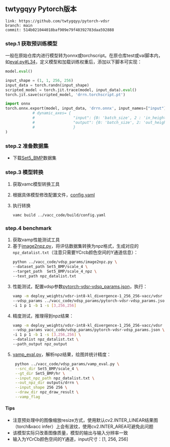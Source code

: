 ## twtygqyy Pytorch版本

```
link: https://github.com/twtygqyy/pytorch-vdsr
branch: main
commit: 514b021044018baf909e79f48392783daa592888
```

### step.1 获取预训练模型
一般在原始仓库内进行模型转为onnx或torchscript。在原仓库test或val脚本内，如[eval.py#L34](https://github.com/twtygqyy/pytorch-vdsr/blob/master/eval.py#L34)，定义模型和加载训练权重后，添加以下脚本可实现：

```python
model.eval()

input_shape = (1, 1, 256, 256)
input_data = torch.randn(input_shape)
scripted_model = torch.jit.trace(model, input_data).eval()
torch.jit.save(scripted_model, 'drrn.torchscript.pt')

import onnx
torch.onnx.export(model, input_data, 'drrn.onnx', input_names=["input"], output_names=["output"], opset_version=10,
            # dynamic_axes= {
            #                 "input": {0: 'batch_size', 2 : 'in_height', 3: 'in_width'},
            #                 "output": {0: 'batch_size', 2: 'out_height', 3:'out_width'}
            #                 }
)
```


### step.2 准备数据集
- 下载[Set5_BMP](https://github.com/twtygqyy/pytorch-vdsr/tree/master/Set5)数据集

### step.3 模型转换
1. 获取vamc模型转换工具
2. 根据具体模型修改配置文件，[config.yaml](../vacc_code/build/config.yaml)
3. 执行转换

   ```bash
   vamc build ../vacc_code/build/config.yaml
   ```

### step.4 benchmark

1. 获取vamp性能测试工具
2. 基于[image2npz.py](../vacc_code/vdsp_params/image2npz.py)，将评估数据集转换为npz格式，生成对应的`npz_datalist.txt`（注意只需要YCrcb颜色空间的Y通道信息）：
    ```bash
    python ../vacc_code/vdsp_params/image2npz.py \
    --dataset_path Set5_BMP/scale_4 \
    --target_path  Set5_BMP/scale_4_npz \
    --text_path npz_datalist.txt
    ```
3. 性能测试，配置vdsp参数[pytorch-vdsr-vdsp_params.json](../vacc_code/vdsp_params/pytorch-vdsr-vdsp_params.json)，执行：
    ```bash
    vamp -m deploy_weights/vdsr-int8-kl_divergence-1_256_256-vacc/vdsr \
    --vdsp_params ../vacc_code/vdsp_params/pytorch-vdsr-vdsp_params.json \
    -i 1 p 1 -b 1 -s [3,256,256]
    ```
4. 精度测试，推理得到npz结果：
    ```bash
    vamp -m deploy_weights/vdsr-int8-kl_divergence-1_256_256-vacc/vdsr \
    --vdsp_params vacc_code/vdsp_params/pytorch-vdsr-vdsp_params.json \
    -i 1 p 1 -b 1 -s [3,256,256] \
    --datalist npz_datalist.txt \
    --path_output npz_output
    ```
5. [vamp_eval.py](../vacc_code/vdsp_params/vamp_eval.py)，解析npz结果，绘图并统计精度：
   ```bash
    python ../vacc_code/vdsp_params/vamp_eval.py \
    --src_dir Set5_BMP/scale_4 \
    --gt_dir Set5_BMP/hr \
    --input_npz_path npz_datalist.txt \
    --out_npz_dir outputs/drrn \
    --input_shape 256 256 \
    --draw_dir npz_draw_result \
    --vamp_flag
   ```


#### Tips
- 注意预处理中的图像缩放resize方式，使用默认cv2.INTER_LINEAR结果图（torch&vacc infer）上会有波纹，使用cv2.INTER_AREA可避免此问题
- 该模型实际只改善图像质量，模型的输出与输入分辨率一致
- 输入为YCrCb颜色空间的Y通道，input尺寸：[1, 256, 256]
